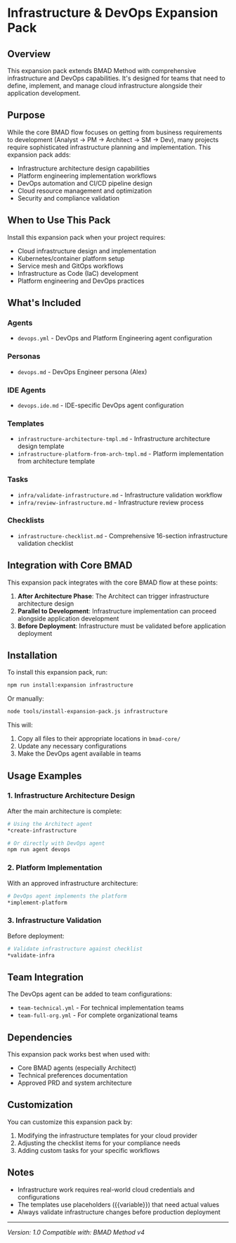 # Infrastructure & DevOps Expansion Pack

## Overview

This expansion pack extends BMAD Method with comprehensive infrastructure and DevOps capabilities. It's designed for teams that need to define, implement, and manage cloud infrastructure alongside their application development.

## Purpose

While the core BMAD flow focuses on getting from business requirements to development (Analyst → PM → Architect → SM → Dev), many projects require sophisticated infrastructure planning and implementation. This expansion pack adds:

- Infrastructure architecture design capabilities
- Platform engineering implementation workflows
- DevOps automation and CI/CD pipeline design
- Cloud resource management and optimization
- Security and compliance validation

## When to Use This Pack

Install this expansion pack when your project requires:

- Cloud infrastructure design and implementation
- Kubernetes/container platform setup
- Service mesh and GitOps workflows
- Infrastructure as Code (IaC) development
- Platform engineering and DevOps practices

## What's Included

### Agents

- `devops.yml` - DevOps and Platform Engineering agent configuration

### Personas

- `devops.md` - DevOps Engineer persona (Alex)

### IDE Agents

- `devops.ide.md` - IDE-specific DevOps agent configuration

### Templates

- `infrastructure-architecture-tmpl.md` - Infrastructure architecture design template
- `infrastructure-platform-from-arch-tmpl.md` - Platform implementation from architecture template

### Tasks

- `infra/validate-infrastructure.md` - Infrastructure validation workflow
- `infra/review-infrastructure.md` - Infrastructure review process

### Checklists

- `infrastructure-checklist.md` - Comprehensive 16-section infrastructure validation checklist

## Integration with Core BMAD

This expansion pack integrates with the core BMAD flow at these points:

1. **After Architecture Phase**: The Architect can trigger infrastructure architecture design
2. **Parallel to Development**: Infrastructure implementation can proceed alongside application development
3. **Before Deployment**: Infrastructure must be validated before application deployment

## Installation

To install this expansion pack, run:

```bash
npm run install:expansion infrastructure
```

Or manually:

```bash
node tools/install-expansion-pack.js infrastructure
```

This will:

1. Copy all files to their appropriate locations in `bmad-core/`
2. Update any necessary configurations
3. Make the DevOps agent available in teams

## Usage Examples

### 1. Infrastructure Architecture Design

After the main architecture is complete:

```bash
# Using the Architect agent
*create-infrastructure

# Or directly with DevOps agent
npm run agent devops
```

### 2. Platform Implementation

With an approved infrastructure architecture:

```bash
# DevOps agent implements the platform
*implement-platform
```

### 3. Infrastructure Validation

Before deployment:

```bash
# Validate infrastructure against checklist
*validate-infra
```

## Team Integration

The DevOps agent can be added to team configurations:

- `team-technical.yml` - For technical implementation teams
- `team-full-org.yml` - For complete organizational teams

## Dependencies

This expansion pack works best when used with:

- Core BMAD agents (especially Architect)
- Technical preferences documentation
- Approved PRD and system architecture

## Customization

You can customize this expansion pack by:

1. Modifying the infrastructure templates for your cloud provider
2. Adjusting the checklist items for your compliance needs
3. Adding custom tasks for your specific workflows

## Notes

- Infrastructure work requires real-world cloud credentials and configurations
- The templates use placeholders ({{variable}}) that need actual values
- Always validate infrastructure changes before production deployment

---

_Version: 1.0_
_Compatible with: BMAD Method v4_
